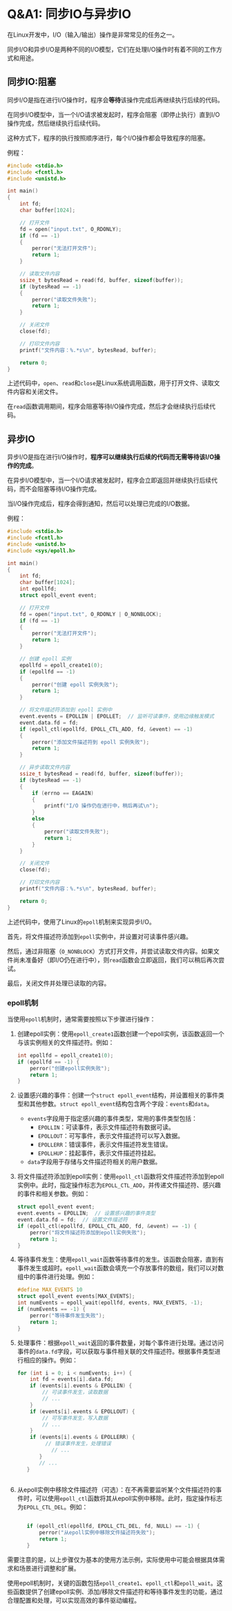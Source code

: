 # Q&A1: 同步IO与异步IO

在Linux开发中，I/O（输入/输出）操作是非常常见的任务之一。

同步I/O和异步I/O是两种不同的I/O模型，它们在处理I/O操作时有着不同的工作方式和用途。

## 同步IO:阻塞

同步I/O是指在进行I/O操作时，程序会**等待**该操作完成后再继续执行后续的代码。

在同步I/O模型中，当一个I/O请求被发起时，程序会阻塞（即停止执行）直到I/O操作完成，然后继续执行后续代码。

这种方式下，程序的执行按照顺序进行，每个I/O操作都会导致程序的阻塞。

例程：

```C
#include <stdio.h>
#include <fcntl.h>
#include <unistd.h>

int main() 
{
    int fd;
    char buffer[1024];

    // 打开文件
    fd = open("input.txt", O_RDONLY);
    if (fd == -1) 
    {
        perror("无法打开文件");
        return 1;
    }

    // 读取文件内容
    ssize_t bytesRead = read(fd, buffer, sizeof(buffer));
    if (bytesRead == -1) 
    {
        perror("读取文件失败");
        return 1;
    }

    // 关闭文件
    close(fd);

    // 打印文件内容
    printf("文件内容：%.*s\n", bytesRead, buffer);

    return 0;
}

```

上述代码中，`open`、`read`和`close`是Linux系统调用函数，用于打开文件、读取文件内容和关闭文件。

在`read`函数调用期间，程序会阻塞等待I/O操作完成，然后才会继续执行后续代码。



## 异步IO

异步I/O是指在进行I/O操作时，**程序可以继续执行后续的代码而无需等待该I/O操作的完成**。

在异步I/O模型中，当一个I/O请求被发起时，程序会立即返回并继续执行后续代码，而不会阻塞等待I/O操作完成。

当I/O操作完成后，程序会得到通知，然后可以处理已完成的I/O数据。

例程：

```C
#include <stdio.h>
#include <fcntl.h>
#include <unistd.h>
#include <sys/epoll.h>

int main() 
{
    int fd;
    char buffer[1024];
    int epollfd;
    struct epoll_event event;

    // 打开文件
    fd = open("input.txt", O_RDONLY | O_NONBLOCK);
    if (fd == -1)
    {
        perror("无法打开文件");
        return 1;
    }

    // 创建 epoll 实例
    epollfd = epoll_create1(0);
    if (epollfd == -1)
    {
        perror("创建 epoll 实例失败");
        return 1;
    }

    // 将文件描述符添加到 epoll 实例中
    event.events = EPOLLIN | EPOLLET;  // 监听可读事件，使用边缘触发模式
    event.data.fd = fd;
    if (epoll_ctl(epollfd, EPOLL_CTL_ADD, fd, &event) == -1) 
    {
        perror("添加文件描述符到 epoll 实例失败");
        return 1;
    }

    // 异步读取文件内容
    ssize_t bytesRead = read(fd, buffer, sizeof(buffer));
    if (bytesRead == -1) 
    {
        if (errno == EAGAIN) 
        {
            printf("I/O 操作仍在进行中，稍后再试\n");
        } 
        else 
        {
            perror("读取文件失败");
            return 1;
        }
    }

    // 关闭文件
    close(fd);

    // 打印文件内容
    printf("文件内容：%.*s\n", bytesRead, buffer);

    return 0;
}

```

上述代码中，使用了Linux的`epoll`机制来实现异步I/O。

首先，将文件描述符添加到`epoll`实例中，并设置对可读事件感兴趣。

然后，通过非阻塞（`O_NONBLOCK`）方式打开文件，并尝试读取文件内容。如果文件尚未准备好（即I/O仍在进行中），则`read`函数会立即返回，我们可以稍后再次尝试。

最后，关闭文件并处理已读取的内容。

### epoll机制

当使用`epoll`机制时，通常需要按照以下步骤进行操作：

1. 创建epoll实例：使用`epoll_create1`函数创建一个epoll实例，该函数返回一个与该实例相关的文件描述符。例如：
   ```c
   int epollfd = epoll_create1(0);
   if (epollfd == -1) {
       perror("创建epoll实例失败");
       return 1;
   }
   ```

2. 设置感兴趣的事件：创建一个`struct epoll_event`结构，并设置相关的事件类型和其他参数。`struct epoll_event`结构包含两个字段：`events`和`data`。
   - `events`字段用于指定感兴趣的事件类型，常用的事件类型包括：
     - `EPOLLIN`：可读事件，表示文件描述符有数据可读。
     - `EPOLLOUT`：可写事件，表示文件描述符可以写入数据。
     - `EPOLLERR`：错误事件，表示文件描述符发生错误。
     - `EPOLLHUP`：挂起事件，表示文件描述符挂起。
   - `data`字段用于存储与文件描述符相关的用户数据。

3. 将文件描述符添加到epoll实例：使用`epoll_ctl`函数将文件描述符添加到epoll实例中。此时，指定操作标志为`EPOLL_CTL_ADD`，并传递文件描述符、感兴趣的事件和相关参数。例如：
   ```c
   struct epoll_event event;
   event.events = EPOLLIN;  // 设置感兴趣的事件类型
   event.data.fd = fd;  // 设置文件描述符
   if (epoll_ctl(epollfd, EPOLL_CTL_ADD, fd, &event) == -1) {
       perror("将文件描述符添加到epoll实例失败");
       return 1;
   }
   ```

4. 等待事件发生：使用`epoll_wait`函数等待事件的发生。该函数会阻塞，直到有事件发生或超时。`epoll_wait`函数会填充一个存放事件的数组，我们可以对数组中的事件进行处理。例如：
   ```c
   #define MAX_EVENTS 10
   struct epoll_event events[MAX_EVENTS];
   int numEvents = epoll_wait(epollfd, events, MAX_EVENTS, -1);
   if (numEvents == -1) {
       perror("等待事件发生失败");
       return 1;
   }
   ```

5. 处理事件：根据`epoll_wait`返回的事件数量，对每个事件进行处理。通过访问事件的`data.fd`字段，可以获取与事件相关联的文件描述符。根据事件类型进行相应的操作。例如：
   ```c
   for (int i = 0; i < numEvents; i++) {
       int fd = events[i].data.fd;
       if (events[i].events & EPOLLIN) {
           // 可读事件发生，读取数据
           // ...
       }
       if (events[i].events & EPOLLOUT) {
           // 可写事件发生，写入数据
           // ...
       }
       if (events[i].events & EPOLLERR) {
            // 错误事件发生，处理错误
              // ...
          }
          // ...
      }
          

6. 从epoll实例中移除文件描述符（可选）：在不再需要监听某个文件描述符的事件时，可以使用`epoll_ctl`函数将其从epoll实例中移除。此时，指定操作标志为`EPOLL_CTL_DEL`。例如：
   ```c
   
      if (epoll_ctl(epollfd, EPOLL_CTL_DEL, fd, NULL) == -1) {
          perror("从epoll实例中移除文件描述符失败");
          return 1;
      }

需要注意的是，以上步骤仅为基本的使用方法示例，实际使用中可能会根据具体需求和场景进行调整和扩展。

使用epoll机制时，关键的函数包括`epoll_create1`、`epoll_ctl`和`epoll_wait`。这些函数提供了创建epoll实例、添加/移除文件描述符和等待事件发生的功能，通过合理配置和处理，可以实现高效的事件驱动编程。



